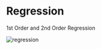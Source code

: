 # Regression
1st Order and 2nd Order Regression


![regression](https://user-images.githubusercontent.com/26146801/32723967-7666537e-c895-11e7-89c7-f7d317e0099f.png)
